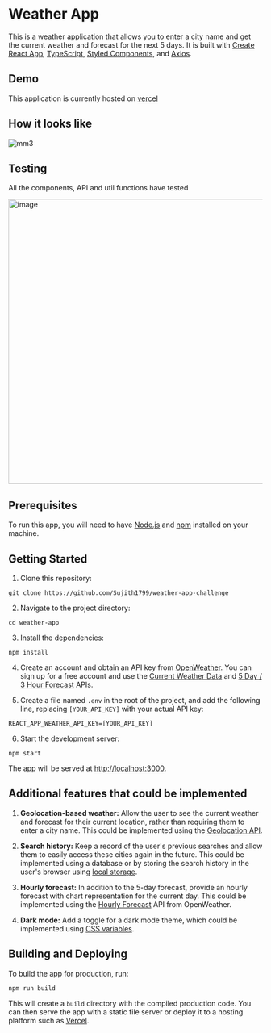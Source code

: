 # Weather App

This is a weather application that allows you to enter a city name and get the current weather and forecast for the next 5 days. It is built with [Create React App](https://github.com/facebook/create-react-app), [TypeScript](https://www.typescriptlang.org/), [Styled Components](https://styled-components.com/), and [Axios](https://github.com/axios/axios).

## Demo

This application is currently hosted on [vercel](https://weather-app-challenge-dun.vercel.app/)

## How it looks like

![mm3](https://user-images.githubusercontent.com/32943856/208663198-26d568e0-c9ad-45d5-bd5d-7dc3c9871da3.gif)

## Testing

All the components, API and util functions have tested

<img width="565" alt="image" src="https://user-images.githubusercontent.com/32943856/209125638-db28542b-baa6-4514-8df1-68e82d3a63ad.png">


## Prerequisites

To run this app, you will need to have [Node.js](https://nodejs.org/) and [npm](https://www.npmjs.com/) installed on your machine.

## Getting Started

1. Clone this repository:

```
git clone https://github.com/Sujith1799/weather-app-challenge
```

2. Navigate to the project directory:

```
cd weather-app
```

3. Install the dependencies:

```
npm install
```

4. Create an account and obtain an API key from [OpenWeather](https://openweather.com/). You can sign up for a free account and use the [Current Weather Data](https://openweather.com/api/weather) and [5 Day / 3 Hour Forecast](https://openweather.com/api/forecast) APIs.

5. Create a file named `.env` in the root of the project, and add the following line, replacing `[YOUR_API_KEY]` with your actual API key:

```
REACT_APP_WEATHER_API_KEY=[YOUR_API_KEY]
```

6. Start the development server:

```
npm start
```

The app will be served at [http://localhost:3000](http://localhost:3000).

## Additional features that could be implemented

1. **Geolocation-based weather:** Allow the user to see the current weather and forecast for their current location, rather than requiring them to enter a city name. This could be implemented using the [Geolocation API](https://developer.mozilla.org/en-US/docs/Web/API/Geolocation_API).

2. **Search history:** Keep a record of the user's previous searches and allow them to easily access these cities again in the future. This could be implemented using a database or by storing the search history in the user's browser using [local storage](https://developer.mozilla.org/en-US/docs/Web/API/Window/localStorage).

3. **Hourly forecast:** In addition to the 5-day forecast, provide an hourly forecast with chart representation for the current day. This could be implemented using the [Hourly Forecast](https://openweather.com/api/hourly-forecast) API from OpenWeather.

4. **Dark mode:** Add a toggle for a dark mode theme, which could be implemented using [CSS variables](https://developer.mozilla.org/en-US/docs/Web/CSS/Using_CSS_variables).


## Building and Deploying

To build the app for production, run:

```
npm run build
```

This will create a `build` directory with the compiled production code. You can then serve the app with a static file server or deploy it to a hosting platform such as [Vercel](https://vercel.com/).
